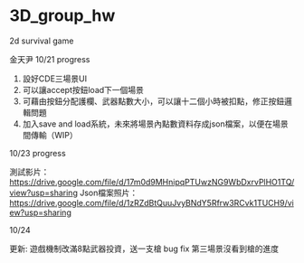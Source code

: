 # 3D_group_hw
2d survival game

金天尹 10/21 progress
1. 設好CDE三場景UI
2. 可以讓accept按鈕load下一個場景
3. 可藉由按鈕分配護欄、武器點數大小，可以讓十二個小時被扣點，修正按鈕邏輯問題
4. 加入save and load系統，未來將場景內點數資料存成json檔案，以便在場景間傳輸（WIP）

10/23 progress

測試影片：https://drive.google.com/file/d/17m0d9MHnipqPTUwzNG9WbDxrvPlHO1TQ/view?usp=sharing
Json檔案照片：https://drive.google.com/file/d/1zRZdBtQuuJvyBNdY5Rfrw3RCvk1TUCH9/view?usp=sharing

10/24 

更新: 遊戲機制改滿8點武器投資，送一支槍
bug fix 第三場景沒看到槍的進度



